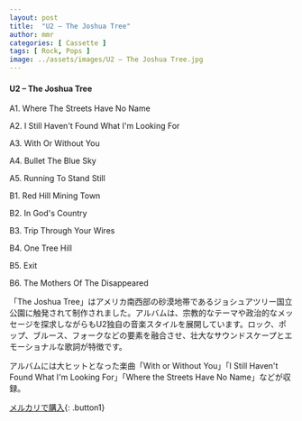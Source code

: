 ```yaml
---
layout: post
title:  "U2 – The Joshua Tree"
author: mmr
categories: [ Cassette ]
tags: [ Rock, Pops ]
image: ../assets/images/U2 – The Joshua Tree.jpg
---
```


#### U2 – The Joshua Tree

A1. Where The Streets Have No Name

A2. I Still Haven't Found What I'm Looking For

A3. With Or Without You

A4. Bullet The Blue Sky

A5. Running To Stand Still

B1. Red Hill Mining Town

B2. In God's Country

B3. Trip Through Your Wires

B4. One Tree Hill

B5. Exit

B6. The Mothers Of The Disappeared

「The Joshua Tree」はアメリカ南西部の砂漠地帯であるジョシュアツリー国立公園に触発されて制作されました。アルバムは、宗教的なテーマや政治的なメッセージを探求しながらもU2独自の音楽スタイルを展開しています。ロック、ポップ、ブルース、フォークなどの要素を融合させ、壮大なサウンドスケープとエモーショナルな歌詞が特徴です。

アルバムには大ヒットとなった楽曲「With or Without You」「I Still Haven't Found What I'm Looking For」「Where the Streets Have No Name」などが収録。


[メルカリで購入](https://jp.mercari.com/item/m90322062120){: .button1}

